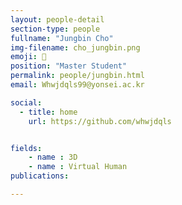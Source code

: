 ```yaml
---
layout: people-detail
section-type: people
fullname: "Jungbin Cho"
img-filename: cho_jungbin.png
emoji: 🐖
position: "Master Student"
permalink: people/jungbin.html
email: Whwjdqls99@yonsei.ac.kr

social:
  - title: home
    url: https://github.com/whwjdqls


fields:
    - name : 3D
    - name : Virtual Human
publications:

---
```

